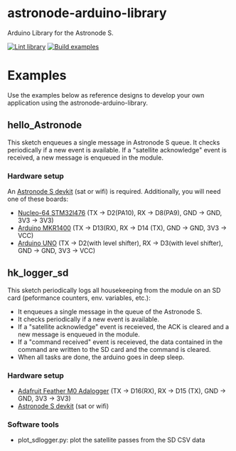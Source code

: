 # astronode-arduino-library
Arduino Library for the Astronode S.

[![Lint library](https://github.com/Astrocast/astronode-arduino-library/actions/workflows/lint_library.yml/badge.svg)](https://github.com/Astrocast/astronode-arduino-library/actions/workflows/lint_library.yml)
[![Build examples](https://github.com/Astrocast/astronode-arduino-library/actions/workflows/build_examples.yml/badge.svg)](https://github.com/Astrocast/astronode-arduino-library/actions/workflows/build_examples.yml)

# Examples

Use the examples below as reference designs to develop your own application using the astronode-arduino-library.

## hello_Astronode
This sketch enqueues a single message in Astronode S queue. It checks periodically if a new event is available. If a "satellite acknowledge" event is received, a new message is enqueued in the module.

### Hardware setup
An [Astronode S devkit](https://docs.astrocast.com/docs/products/astronode-devkit/product-brief) (sat or wifi) is required. Additionally, you will need one of these boards:
- [Nucleo-64 STM32l476](https://www.st.com/en/evaluation-tools/nucleo-l476rg.html) (TX -> D2(PA10), RX -> D8(PA9), GND -> GND, 3V3 -> 3V3)
- [Arduino MKR1400](https://docs.arduino.cc/hardware/mkr-gsm-1400) (TX -> D13(RX), RX -> D14 (TX), GND -> GND, 3V3 -> VCC)
- [Arduino UNO](https://docs.arduino.cc/hardware/uno-rev3) (TX -> D2(with level shifter), RX -> D3(with level shifter), GND -> GND, 3V3 -> VCC)

## hk_logger_sd
This sketch periodically logs all housekeeping from the module on an SD card (peformance counters, env. variables, etc.):
- It enqueues a single message in the queue of the Astronode S.
- It checks periodically if a new event is available.
- If a "satellite acknowledge" event is receieved, the ACK is cleared and a new message is enqueued in the module.
- If a "command received" event is receieved, the data contained in the command are written to the SD card and the command is cleared.
- When all tasks are done, the arduino goes in deep sleep.

### Hardware setup
- [Adafruit Feather M0 Adalogger](https://www.adafruit.com/product/2796) (TX -> D16(RX), RX -> D15 (TX), GND -> GND, 3V3 -> 3V3)
- [Astronode S devkit](https://docs.astrocast.com/docs/products/astronode-devkit/product-brief) (sat or wifi)

### Software tools
- plot_sdlogger.py: plot the satellite passes from the SD CSV data

